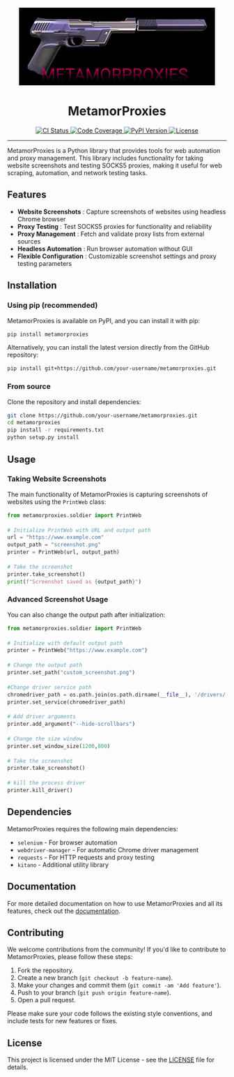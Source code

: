 <p align="center">
  <img src="/img/metamorproxies.jpg" alt="MetamorProxies Logo" width="450"/>
</p>
<h1 align="center">MetamorProxies</h1>
<p align="center">
  <a href="https://github.com/your-username/metamorproxies/actions">
    <img src="https://img.shields.io/github/workflow/status/your-username/metamorproxies/CI" alt="CI Status">
  </a>
  <a href="https://codecov.io/gh/your-username/metamorproxies">
    <img src="https://img.shields.io/codecov/c/github/your-username/metamorproxies" alt="Code Coverage">
  </a>
  <a href="https://pypi.org/project/metamorproxies/">
    <img src="https://img.shields.io/pypi/v/metamorproxies" alt="PyPI Version">
  </a>
  <a href="https://opensource.org/licenses/MIT">
    <img src="https://img.shields.io/badge/license-MIT-blue.svg" alt="License">
  </a>
</p>

---

MetamorProxies is a Python library that provides tools for web automation and proxy management. This library includes functionality for taking website screenshots and testing SOCKS5 proxies, making it useful for web scraping, automation, and network testing tasks.

## Features

* **Website Screenshots** : Capture screenshots of websites using headless Chrome browser
* **Proxy Testing** : Test SOCKS5 proxies for functionality and reliability
* **Proxy Management** : Fetch and validate proxy lists from external sources
* **Headless Automation** : Run browser automation without GUI
* **Flexible Configuration** : Customizable screenshot settings and proxy testing parameters

## Installation

### Using pip (recommended)

MetamorProxies is available on PyPI, and you can install it with pip:

```bash
pip install metamorproxies
```

Alternatively, you can install the latest version directly from the GitHub repository:

```bash
pip install git+https://github.com/your-username/metamorproxies.git
```

### From source

Clone the repository and install dependencies:

```bash
git clone https://github.com/your-username/metamorproxies.git
cd metamorproxies
pip install -r requirements.txt
python setup.py install
```

## Usage

### Taking Website Screenshots

The main functionality of MetamorProxies is capturing screenshots of websites using the `PrintWeb` class:

```python
from metamorproxies.soldier import PrintWeb

# Initialize PrintWeb with URL and output path
url = "https://www.example.com"
output_path = "screenshot.png"
printer = PrintWeb(url, output_path)

# Take the screenshot
printer.take_screenshot()
print(f"Screenshot saved as {output_path}")
```

### Advanced Screenshot Usage

You can also change the output path after initialization:

```python
from metamorproxies.soldier import PrintWeb

# Initialize with default output path
printer = PrintWeb("https://www.example.com")

# Change the output path
printer.set_path("custom_screenshot.png")

#Change driver service path
chromedriver_path = os.path.join(os.path.dirname(__file__), '/drivers/', 'chromedriver')
printer.set_service(chromedriver_path)

# Add driver arguments
printer.add_argument("--hide-scrollbars")

# Change the size window
printer.set_window_size(1200,800)

# Take the screenshot
printer.take_screenshot()

# kill the process driver
printer.kill_driver()
```


## Dependencies

MetamorProxies requires the following main dependencies:
- `selenium` - For browser automation
- `webdriver-manager` - For automatic Chrome driver management
- `requests` - For HTTP requests and proxy testing
- `kitano` - Additional utility library

## Documentation

For more detailed documentation on how to use MetamorProxies and all its features, check out the [documentation](https://your-project-docs.com/).

## Contributing

We welcome contributions from the community! If you'd like to contribute to MetamorProxies, please follow these steps:

1. Fork the repository.
2. Create a new branch (`git checkout -b feature-name`).
3. Make your changes and commit them (`git commit -am 'Add feature'`).
4. Push to your branch (`git push origin feature-name`).
5. Open a pull request.

Please make sure your code follows the existing style conventions, and include tests for new features or fixes.

## License

This project is licensed under the MIT License - see the [LICENSE](LICENSE) file for details.
